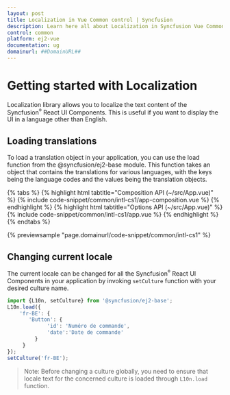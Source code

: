 ```yaml
---
layout: post
title: Localization in Vue Common control | Syncfusion
description: Learn here all about Localization in Syncfusion Vue Common control of Syncfusion Essential JS 2 and more.
control: common
platform: ej2-vue
documentation: ug
domainurl: ##DomainURL##
---
```


# Getting started with Localization

Localization library allows you to localize the text content of the Syncfusion<sup style="font-size:70%">&reg;</sup> React UI Components. This is useful if you want to display the UI in a language other than English.

## Loading translations

To load a translation object in your application, you can use the load function from the @syncfusion/ej2-base module. This function takes an object that contains the translations for various languages, with the keys being the language codes and the values being the translation objects.

{% tabs %}
{% highlight html tabtitle="Composition API (~/src/App.vue)" %}
{% include code-snippet/common/intl-cs1/app-composition.vue %}
{% endhighlight %}
{% highlight html tabtitle="Options API (~/src/App.vue)" %}
{% include code-snippet/common/intl-cs1/app.vue %}
{% endhighlight %}
{% endtabs %}
        
{% previewsample "page.domainurl/code-snippet/common/intl-cs1" %}

## Changing current locale

The current locale can be changed for all the Syncfusion<sup style="font-size:70%">&reg;</sup> React UI Components in your application by invoking `setCulture` function with your desired culture name.

```ts
import {L10n, setCulture} from '@syncfusion/ej2-base';
L10n.load({
    'fr-BE': {
       'Button': {
             'id': 'Numéro de commande',
             'date':'Date de commande'
         }
     }
});
setCulture('fr-BE');
```

>Note: Before changing a culture globally, you need to ensure that locale text for the concerned culture is loaded through `L10n.load` function.